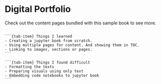 # Digital Portfolio

Check out the content pages bundled with this sample book to see more.

```{tableofcontents}
```

````{tab-set}
```{tab-item} Things I learned
- Creating a jupyter book from scratch.
- Using multiple pages for content. And showing them in TOC.
- Linking to images, sections or pages.
```

```{tab-item} Things I found difficult
- Formatting the texts
- Preparing visuals using only text
- Embedding code notebooks to jupyter book 
```
````